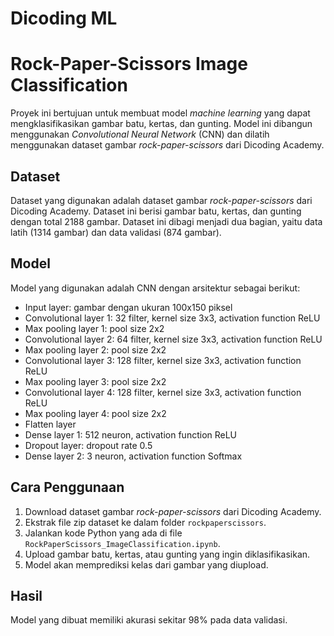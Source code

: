 # Dicoding ML 
# Rock-Paper-Scissors Image Classification

Proyek ini bertujuan untuk membuat model *machine learning* yang dapat mengklasifikasikan gambar batu, kertas, dan gunting. Model ini dibangun menggunakan *Convolutional Neural Network* (CNN) dan dilatih menggunakan dataset gambar *rock-paper-scissors* dari Dicoding Academy.

## Dataset

Dataset yang digunakan adalah dataset gambar *rock-paper-scissors* dari Dicoding Academy. Dataset ini berisi gambar batu, kertas, dan gunting dengan total 2188 gambar. Dataset ini dibagi menjadi dua bagian, yaitu data latih (1314 gambar) dan data validasi (874 gambar).

## Model

Model yang digunakan adalah CNN dengan arsitektur sebagai berikut:

* Input layer: gambar dengan ukuran 100x150 piksel
* Convolutional layer 1: 32 filter, kernel size 3x3, activation function ReLU
* Max pooling layer 1: pool size 2x2
* Convolutional layer 2: 64 filter, kernel size 3x3, activation function ReLU
* Max pooling layer 2: pool size 2x2
* Convolutional layer 3: 128 filter, kernel size 3x3, activation function ReLU
* Max pooling layer 3: pool size 2x2
* Convolutional layer 4: 128 filter, kernel size 3x3, activation function ReLU
* Max pooling layer 4: pool size 2x2
* Flatten layer
* Dense layer 1: 512 neuron, activation function ReLU
* Dropout layer: dropout rate 0.5
* Dense layer 2: 3 neuron, activation function Softmax

## Cara Penggunaan

1. Download dataset gambar *rock-paper-scissors* dari Dicoding Academy.
2. Ekstrak file zip dataset ke dalam folder `rockpaperscissors`.
3. Jalankan kode Python yang ada di file `RockPaperScissors_ImageClassification.ipynb`.
4. Upload gambar batu, kertas, atau gunting yang ingin diklasifikasikan.
5. Model akan memprediksi kelas dari gambar yang diupload.

## Hasil

Model yang dibuat memiliki akurasi sekitar 98% pada data validasi.


